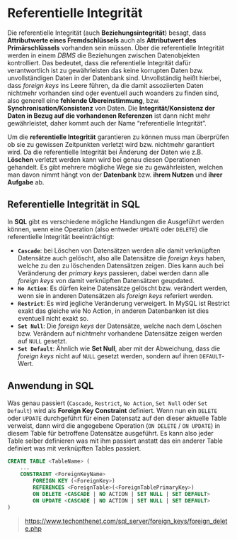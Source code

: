 # Referentielle Integrität

Die referentielle Integrität (auch **Beziehungsintegrität**) besagt, dass **Attributwerte eines Fremdschlüssels** auch als **Attributwert des Primärschlüssels** vorhanden sein müssen. Über die referentielle Integrität werden in einem *DBMS* die Beziehungen zwischen Datenobjekten kontrolliert. Das bedeutet, dass die referentielle Integrität dafür verantwortlich ist zu gewährleisten das keine korrupten Daten bzw. unvollständigen Daten in der Datenbank sind. Unvollständig heißt hierbei, dass *foreign keys* ins Leere führen, da die damit assoziierten Daten nichtmehr vorhanden sind oder eventuell auch woanders zu finden sind, also generell eine **fehlende Übereinstimmung**, bzw. **Synchronisation/Konsistenz** von Daten. Die **Integrität/Konsistenz der Daten in Bezug auf die vorhandenen Referenzen** ist dann nicht mehr gewährleistet, daher kommt auch der Name “referentielle Integrität”.

Um die **referentielle Integrität** garantieren zu können muss man überprüfen ob sie zu gewissen Zeitpunkten verletzt wird bzw. nichtmehr garantiert wird. Da die referentielle Integrität bei Änderung der Daten wie z.B. **Löschen** verletzt werden kann wird bei genau diesen Operationen gehandelt. Es gibt mehrere mögliche Wege sie zu gewährleisten, welchen man davon nimmt hängt von der **Datenbank** bzw. **ihrem Nutzen** und **ihrer Aufgabe** ab. 

## Referentielle Integrität in SQL

In **SQL** gibt es verschiedene mögliche Handlungen die Ausgeführt werden können, wenn eine Operation (also entweder `UPDATE` oder `DELETE`) die referentielle Integrität beeinträchtigt:

- **`Cascade`**: bei Löschen von Datensätzen werden alle damit verknüpften Datensätze auch gelöscht, also alle Datensätze die *foreign keys* haben, welche zu den zu löschenden Datensätzen zeigen. Dies kann auch bei Veränderung der *primary keys* passieren, dabei werden dann alle *foreign keys* von damit verknüpften Datensätzen geupdated.
- **`No Action`**: Es dürfen keine Datensätze gelöscht bzw. verändert werden, wenn sie in anderen Datensätzen als *foreign keys* referiert werden. 
- **``Restrict``**: Es wird jegliche Veränderung verweigert. In MySQL ist Restrict exakt das gleiche wie No Action, in anderen Datenbanken ist dies eventuell nicht exakt so.
- **`Set Null`**: Die *foreign keys* der Datensätze, welche nach dem Löschen bzw. Verändern auf nichtmehr vorhandene Datensätze zeigen werden auf `NULL` gesetzt.
- **`Set Default`**: Ähnlich wie **Set Null**, aber mit der Abweichung, dass die *foreign keys* nicht auf `NULL` gesetzt werden, sondern auf ihren `DEFAULT`-Wert.



## Anwendung in SQL

Was genau passiert (`Cascade`, `Restrict`, `No Action`, `Set Null` oder `Set Default`) wird als **Foreign Key Constraint** definiert. Wenn nun ein `DELETE` oder `UPDATE` durchgeführt für einen Datensatz auf den dieser aktuelle Table verweist, dann wird die angegebene Operation (`ON DELETE` / `ON UPDATE`) in diesem Table für betroffene Datensätze ausgeführt. Es kann also jeder Table selber definieren was mit ihm passiert anstatt das ein anderer Table definiert was mit verknüpften Tables passiert.

```sql
CREATE TABLE <TableName> (
	...
	CONSTRAINT <ForeignKeyName>
		FOREIGN KEY (<ForeignKey>)
		REFERENCES <ForeignTable>(<ForeignTablePrimaryKey>)
		ON DELETE <CASCADE | NO ACTION | SET NULL | SET DEFAULT>
		ON UPDATE <CASCADE | NO ACTION | SET NULL | SET DEFAULT>
)
```

> https://www.techonthenet.com/sql_server/foreign_keys/foreign_delete.php